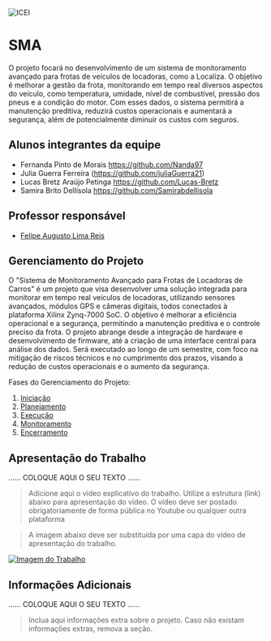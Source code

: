 ![ICEI](images/icei-pucminas.png)

# SMA

O projeto focará no desenvolvimento de um sistema de monitoramento avançado 
para frotas de veículos de locadoras, como a Localiza. O objetivo é melhorar a 
gestão da frota, monitorando em tempo real diversos aspectos do veículo, como 
temperatura, umidade, nível de combustível, pressão dos pneus e a condição do 
motor. Com esses dados, o sistema permitirá a manutenção preditiva, reduzirá 
custos operacionais e aumentará a segurança, além de potencialmente diminuir os 
custos com seguros.

## Alunos integrantes da equipe

* Fernanda Pinto de Morais https://github.com/Nanda97
* Julia Guerra Ferreira (https://github.com/juliaGuerra21)
* Lucas Bretz Araújo Petinga https://github.com/Lucas-Bretz 
* Samira Brito Dellísola https://github.com/Samirabdellisola

## Professor responsável

* [Felipe Augusto Lima Reis](https://github.com/falreis)

## Gerenciamento do Projeto

O "Sistema de Monitoramento Avançado para Frotas de Locadoras de Carros" é um projeto que visa desenvolver uma solução integrada para monitorar em tempo real veículos de locadoras, utilizando sensores avançados, módulos GPS e câmeras digitais, todos conectados à plataforma Xilinx Zynq-7000 SoC. O objetivo é melhorar a eficiência operacional e a segurança, permitindo a manutenção preditiva e o controle preciso da frota. O projeto abrange desde a integração de hardware e desenvolvimento de firmware, até a criação de uma interface central para análise dos dados. Será executado ao longo de um semestre, com foco na mitigação de riscos técnicos e no cumprimento dos prazos, visando a redução de custos operacionais e o aumento da segurança.


Fases do Gerenciamento do Projeto:
1. [Iniciação](docs/01-iniciacao)
2. [Planejamento](docs/02-planejamento)
3. [Execução](docs/03-execucao)
4. [Monitoramento](docs/04-monitoramento)
5. [Encerramento](docs/05-encerramento)

## Apresentação do Trabalho

......  COLOQUE AQUI O SEU TEXTO ......

> Adicione aqui o vídeo explicativo do trabalho.
> Utilize a estrutura (link) abaixo para apresentação do vídeo.
> O vídeo deve ser postado obrigatoriamente de forma pública no Youtube ou qualquer outra plataforma 

> A imagem abaixo deve ser substituída por uma capa do vídeo de apresentação do trabalho.

[![Imagem do Trabalho](images/pucminas-video-youtube.jpg)](https://www.youtube.com/watch?v=unq_cZ6NOwk)

## Informações Adicionais

......  COLOQUE AQUI O SEU TEXTO ......

> Inclua aqui informações extra sobre o projeto.
> Caso não existam informações extras, remova a seção.
